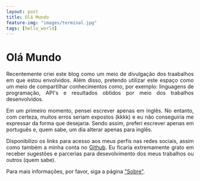```yaml
---
layout: post
title: Olá Mundo
feature-img: "images/terminal.jpg"
tags: [hello_world]
---
```


# Olá Mundo

<p align="justify"> Recentemente criei este blog como um meio de divulgação dos traabalhos em que estou envolvidos. Além disso, pretendo utilizar este espaço como um meio de compartilhar conhecimentos como, por exemplo: linguagens de programação, API's e resultados obtidos por meio dos trabalhos desenvolvidos.</p>

<p align="justify"> Em um primeiro momento, pensei escrever apenas em inglês. No entanto, com certeza, muitos erros seriam expostos (kkkk) e eu não conseguiria me expressar da forma que desejaria. Sendo assim, preferi escrever apenas em português e, quem sabe, um dia alterar apenas para inglês.</p>

<p align="justify"> Disponibilizo os links para acesso aos meus perfis nas redes sociais, assim como também a minha conta no <a href="https://github.com/misaelljr/">Github</a>. Eu ficaria extremamente grato em receber sugestões e parcerias para desevolvimento dos meus trabalhos ou outros (quem sabe).</p>

<p align="justify"> Para mais informações, por favor, siga a página <a href="http://misaeljr.github.io/sobre.html">"Sobre"</a>.</p>


